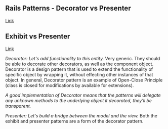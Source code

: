 ## Rails Patterns - Decorator vs Presenter
[Link](http://stackoverflow.com/questions/7860301/rails-patterns-decorator-vs-presenter)

## Exhibit vs Presenter
[Link](http://mikepackdev.com/blog_posts/31-exhibit-vs-presenter)

*Decorator: Let's add functionality to this entity.* Very generic. They should be able to decorate other decorators, as well as the component object. Decorator is a design pattern that is used to extend the functionality of specific object by wrapping it, without effecting other instances of that object. In general, Decorator pattern is an example of Open-Close Principle (class is closed for modifications by available for extensions).

_A good implementation of Decorator means that the patterns will delegate any unknown methods to the underlying object it decorated, they'll be transparent._

*Presenter: Let's build a bridge between the model and the view.* Both the exhibit and presenter patterns are a form of the decorator pattern.
